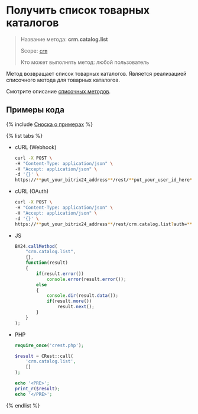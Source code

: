 # Получить список товарных каталогов

> Название метода: **crm.catalog.list**
>
> Scope: [`crm`](../../../scopes/permissions.md)
>
> Кто может выполнять метод: любой пользователь

Метод возвращает список товарных каталогов. Является реализацией списочного метода для товарных каталогов.

Cмотрите описание [списочных методов](../../../../api-reference/how-to-call-rest-api/list-methods-pecularities.md).

## Примеры кода

{% include [Сноска о примерах](../../../../_includes/examples.md) %}

{% list tabs %}

- cURL (Webhook)

    ```bash
    curl -X POST \
    -H "Content-Type: application/json" \
    -H "Accept: application/json" \
    -d '{}' \
    https://**put_your_bitrix24_address**/rest/**put_your_user_id_here**/**put_your_webhook_here**/crm.catalog.list
    ```

- cURL (OAuth)

    ```bash
    curl -X POST \
    -H "Content-Type: application/json" \
    -H "Accept: application/json" \
    -d '{}' \
    https://**put_your_bitrix24_address**/rest/crm.catalog.list?auth=**put_access_token_here**
    ```

- JS

    ```js
    BX24.callMethod(
        "crm.catalog.list",
        {},
        function(result)
        {
            if(result.error())
                console.error(result.error());
            else
            {
                console.dir(result.data());
                if(result.more())
                    result.next();
            }
        }
    );
    ```

- PHP

    ```php
    require_once('crest.php');

    $result = CRest::call(
        'crm.catalog.list',
        []
    );

    echo '<PRE>';
    print_r($result);
    echo '</PRE>';
    ```

{% endlist %}